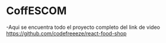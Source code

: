 # CoffESCOM
-Aqui se encuentra todo el proyecto completo del link  de video
https://github.com/codefreeeze/react-food-shop
